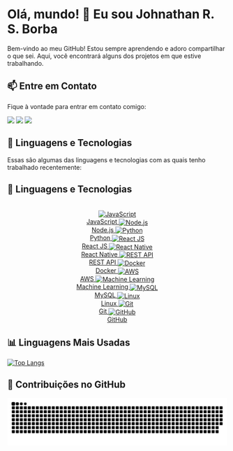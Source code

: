 # Olá, mundo! 👋 Eu sou Johnathan R. S. Borba

Bem-vindo ao meu GitHub! Estou sempre aprendendo e adoro compartilhar o que sei. Aqui, você encontrará alguns dos projetos em que estive trabalhando.
## 📫 Entre em Contato

Fique à vontade para entrar em contato comigo:

<a href="https://www.instagram.com/johnathan.santoss/" target="_blank"><img src="https://img.shields.io/badge/-Instagram-%23E4405F?style=for-the-badge&logo=instagram&logoColor=white" target="_blank"></a>
<a href="mailto:johnathan.developer@gmail.com"><img src="https://img.shields.io/badge/-Gmail-%23333?style=for-the-badge&logo=gmail&logoColor=white" target="_blank"></a>
<a href="https://www.linkedin.com/in/johnathan-santos/" target="_blank"><img src="https://img.shields.io/badge/-LinkedIn-%230077B5?style=for-the-badge&logo=linkedin&logoColor=white" target="_blank"></a>  

## 🚀 Linguagens e Tecnologias
Essas são algumas das linguagens e tecnologias com as quais tenho trabalhado recentemente:
## 🚀 Linguagens e Tecnologias

<div style="display: inline_block; text-align: center;"><br>
  <a href="https://developer.mozilla.org/en-US/docs/Web/javascript" target="_blank">
    <img align="center" alt="JavaScript" height="40" src="https://cdn.jsdelivr.net/gh/devicons/devicon/icons/javascript/javascript-original.svg">
    <br>JavaScript
  </a>
  <a href="https://nodejs.org/" target="_blank">
    <img align="center" alt="Node.js" height="40" src="https://cdn.jsdelivr.net/gh/devicons/devicon/icons/nodejs/nodejs-original.svg">
    <br>Node.js
  </a>
  <a href="https://docs.python.org/3.8/" target="_blank">
    <img align="center" alt="Python" height="40" src="https://cdn.jsdelivr.net/gh/devicons/devicon/icons/python/python-original.svg">
    <br>Python
  </a>
  
  <a href="https://react.dev/" target="_blank">
    <img align="center" alt="React JS" height="40" src="https://cdn.jsdelivr.net/gh/devicons/devicon/icons/react/react-original.svg">
    <br>React JS
  </a>
  <a href="https://reactnative.dev/versions" target="_blank">
    <img align="center" alt="React Native" height="40" src="https://cdn.jsdelivr.net/gh/devicons/devicon/icons/react/react-original.svg">
    <br>React Native
  </a>
  <a href="https://docs.github.com/en/rest" target="_blank">
    <img align="center" alt="REST API" height="40" src="https://cdn.jsdelivr.net/gh/devicons/devicon/icons/restapi/restapi-original.svg">
    <br>REST API
  </a>
  
  <a href="https://docs.docker.com/" target="_blank">
    <img align="center" alt="Docker" height="40" src="https://cdn.jsdelivr.net/gh/devicons/devicon/icons/docker/docker-original.svg">
    <br>Docker
  </a>
  <a href="https://docs.aws.amazon.com/" target="_blank">
    <img align="center" alt="AWS" height="40" src="https://cdn.jsdelivr.net/gh/devicons/devicon/icons/amazonwebservices/amazonwebservices-original-wordmark.svg">
    <br>AWS
  </a>
  <a href="https://scikit-learn.org/stable/index.html" target="_blank">
    <img align="center" alt="Machine Learning" height="40" src="https://cdn-icons-png.flaticon.com/512/8618/8618881.png">
    <br>Machine Learning
  </a>
  <a href="https://dev.mysql.com/doc/" target="_blank">
    <img align="center" alt="MySQL" height="40" src="https://cdn.jsdelivr.net/gh/devicons/devicon/icons/mysql/mysql-original.svg">
    <br>MySQL
  </a>
  <a href="https://help.ubuntu.com/" target="_blank">
    <img align="center" alt="Linux" height="40" src="https://cdn.jsdelivr.net/gh/devicons/devicon/icons/linux/linux-original.svg">
    <br>Linux
  </a>
  <a href="https://git-scm.com/" target="_blank">
    <img align="center" alt="Git" height="40" src="https://cdn.jsdelivr.net/gh/devicons/devicon/icons/git/git-original.svg">
    <br>Git
  </a>
  <a href="https://github.com/" target="_blank">
    <img align="center" alt="GitHub" height="40" src="https://cdn.jsdelivr.net/gh/devicons/devicon/icons/github/github-original.svg">
    <br>GitHub
  </a>
</div>

## 📊 Linguagens Mais Usadas

[![Top Langs](https://github-readme-stats.vercel.app/api/top-langs/?username=dev-johnathan&layout=compact&theme=dracula)](https://github.com/dev-johnathan)
  
## 🎨 Contribuições no GitHub

<picture>
  <source media="(prefers-color-scheme: dark)" srcset="https://raw.githubusercontent.com/dev-johnathan/dev-johnathan/output/github-contribution-grid-snake-dark.svg">
  <source media="(prefers-color-scheme: light)" srcset="https://raw.githubusercontent.com/dev-johnathan/dev-johnathan/output/github-contribution-grid-snake.svg">
  <img alt="github contribution grid snake animation" src="https://raw.githubusercontent.com/dev-johnathan/dev-johnathan/output/github-contribution-grid-snake.svg">
</picture>
